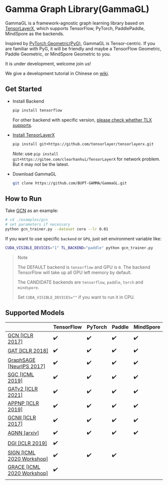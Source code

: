 # Gamma Graph Library(GammaGL)

GammaGL is a framework-agnostic graph learning library based on [TensorLayerX](https://github.com/tensorlayer/TensorLayerX), which supports TensorFlow, PyTorch, PaddlePaddle, MindSpore as the backends.

Inspired by [PyTorch Geometric(PyG)](https://github.com/pyg-team/pytorch_geometric), GammaGL is Tensor-centric. If you are familiar with PyG, it will be friendly and maybe a TensorFlow Geometric, Paddle Geometric, or MindSpore Geometric to you.

It is under development, welcome join us!

We give a development tutorial in Chinese on [wiki](https://github.com/BUPT-GAMMA/GammaGL/wiki/%E5%BC%80%E5%8F%91%E8%80%85%E6%B5%81%E7%A8%8B).

## Get Started

* Install Backend
  
  ```bash
  pip install tensorflow
  ```
  
  For other backend with specific version, [please check whether TLX supports](https://tensorlayerx.readthedocs.io/en/latest/user/installation.html#install-backend).

* [Install TensorLayerX](https://tensorlayerx.readthedocs.io/en/latest/user/installation.html#install-tensorlayerx)
  
  ```bash
  pip install git+https://github.com/tensorlayer/tensorlayerx.git 
  ```
  
  *Note*: use `pip install git+https://gitee.com/clearhanhui/TensorLayerX` for network problem. But it may not be the latest. 

* Download GammaGL
  
  ```bash
  git clone https://github.com/BUPT-GAMMA/GammaGL.git
  ```

## How to Run

Take [GCN](./examples/gcn) as an example:

```bash
# cd ./examples/gcn
# set parameters if necessary
python gcn_trainer.py --dataset cora --lr 0.01
```

If you want to use specific `backend` or `GPU`, just set environment variable like:

```bash
CUDA_VISIBLE_DEVICES="1" TL_BACKEND="paddle" python gcn_trainer.py
```

> Note
> 
> The DEFAULT backend is  `tensorflow` and GPU is `0`. The backend TensorFlow will take up all GPU left memory by default.
> 
> The CANDIDATE backends are `tensorflow`, `paddle`, `torch` and `mindspore`.
> 
> Set `CUDA_VISIBLE_DEVICES=""` if you want to run it in CPU.

## Supported Models

|                                                  | TensorFlow         | PyTorch            | Paddle             | MindSpore          |
|--------------------------------------------------|--------------------|--------------------|--------------------|--------------------|
| [GCN [ICLR 2017]](./examples/gcn)                | :heavy_check_mark: | :heavy_check_mark: | :heavy_check_mark: | :heavy_check_mark: |
| [GAT [ICLR 2018]](./examples/gat)                | :heavy_check_mark: | :heavy_check_mark: | :heavy_check_mark: | :heavy_check_mark: |
| [GraphSAGE [NeurIPS 2017]](./examples/graphsage) | :heavy_check_mark: | :heavy_check_mark: | :heavy_check_mark: | :heavy_check_mark: |
| [SGC [ICML 2019]](./examples/sgc)                | :heavy_check_mark: | :heavy_check_mark: | :heavy_check_mark: | :heavy_check_mark: |
| [GATv2 [ICLR 2021]](./examples/gatv2)            | :heavy_check_mark: | :heavy_check_mark: | :heavy_check_mark: | :heavy_check_mark: |
| [APPNP [ICLR 2019]](./examples/appnp)            | :heavy_check_mark: | :heavy_check_mark: | :heavy_check_mark: | :heavy_check_mark: |
| [GCNII [ICLR 2017]](./examples/gcnii)            | :heavy_check_mark: | :heavy_check_mark: | :heavy_check_mark: | :heavy_check_mark: |
| [AGNN [arxiv]](./examples/agnn)                  | :heavy_check_mark: | :heavy_check_mark: | :heavy_check_mark: | :heavy_check_mark: |
| [DGI [ICLR 2019]](./examples/dgi)                | :heavy_check_mark: |                    |                    |                    |
| [SIGN [ICML 2020 Workshop]](./examples/sign)     | :heavy_check_mark: | :heavy_check_mark: | :heavy_check_mark: |                    |
| [GRACE [ICML 2020 Workshop]](./examples/grace)   | :heavy_check_mark: |                    |                    |                    |
|                                                  |                    |                    |                    |                    |
